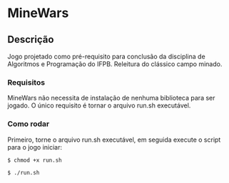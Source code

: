 # MineWars

## Descrição

Jogo projetado como pré-requisito para conclusão da disciplina de Algoritmos e Programação do IFPB. Releitura do clássico campo minado.

### Requisitos

MineWars não necessita de instalação de nenhuma biblioteca para ser jogado.
O único requisito é tornar o arquivo run.sh executável.

### Como rodar

Primeiro, torne o arquivo run.sh executável, em seguida execute o script
para o jogo iniciar:

```console
$ chmod +x run.sh
```

```console
$ ./run.sh
```
